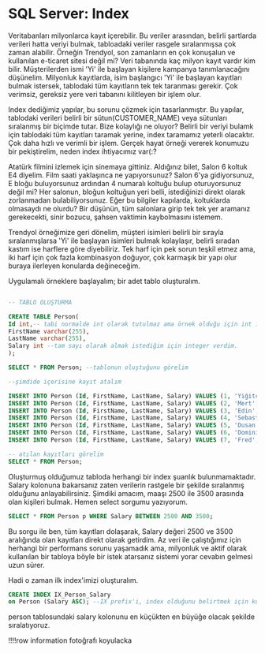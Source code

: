 # SQL Server: Index 
Veritabanları milyonlarca kayıt içerebilir. Bu veriler arasından, belirli şartlarda verileri hatta veriyi bulmak, tabloadaki veriler rasgele sıralanmışsa çok zaman alabilir. Örneğin Trendyol, son zamanların en çok konuşalun ve kullanılan e-ticaret sitesi değil mi? Veri tabanında kaç milyon kayıt vardır kim bilir. Müşterilerden ismi 'Yi' ile başlayan kişilere kampanya tanımlanacağını düşünelim. Milyonluk kayıtlarda, isim başlangıcı 'Yi' ile başlayan kayıtları bulmak istersek, tablodaki tüm kayıtların tek tek taranması gerekir. Çok verimsiz, gereksiz yere veri tabanını kilitleyen bir işlem olur. 

Index dediğimiz yapılar, bu sorunu çözmek için tasarlanmıştır. Bu yapılar, tablodaki verileri belirli bir sütun(CUSTOMER_NAME) veya sütunları sıralanmış bir biçimde tutar. Bize kolaylığı ne oluyor? Belirli bir veriyi bulamk için tablodaki tüm kayıtları taramak yerine, index taramamız yeterli olacaktır. Çok daha hızlı ve verimli bir işlem. Gerçek hayat örneği vererek konumuzu bir pekiştirelim, neden index ihtiyacımız var(:?

Atatürk filmini izlemek için sinemaya gittiniz. Aldığınız bilet, Salon 6 koltuk E4 diyelim. Film saati yaklaşınca ne yapıyorsunuz? Salon 6'ya gidiyorsunuz, E bloğu buluyorsunuz ardından 4 numaralı koltuğu bulup oturuyorsunuz değil mi? Her salonun, bloğun koltuğun yeri belli, istediğinizi direkt olarak zorlanmadan bulabiliyorsunuz. Eğer bu bilgiler kapılarda, koltuklarda olmasaydı ne olurdu? Bir düşünün, tüm salonlara girip tek tek yer aramanız gerekecekti, sinir bozucu, şahsen vaktimin kaybolmasını istemem.

Trendyol örneğimize geri dönelim, müşteri isimleri belirli bir sırayla sıralanmışlarsa 'Yi' ile başlayan isimleri bulmak kolaylaşır, belirli sıradan kastım ise harflere göre diyebiliriz. Tek harf için pek sorun teşkil etmez ama, iki harf için çok fazla kombinasyon doğuyor, çok karmaşık bir yapı olur buraya ilerleyen konularda değineceğim.

Uygulamalı örneklere başlayalım; bir adet tablo oluşturalım.

```sql

-- TABLO OLUŞTURMA

CREATE TABLE Person(
Id int,-- tabi normalde int olarak tutulmaz ama örnek olduğu için int ile ilerliyorum
FirstName varchar(255),
LastName varchar(255),
Salary int --tam sayı olarak almak istediğim için integer verdim.
);

SELECT * FROM Person; --tablonun oluştuğunu görelim

--şimdide içerisine kayıt atalım

INSERT INTO Person (Id, FirstName, LastName, Salary) VALUES (1, 'Yiğitcan', 'Ölmez', '1907');
INSERT INTO Person (Id, FirstName, LastName, Salary) VALUES (2, 'Mert', 'Ölmez', '2800');
INSERT INTO Person (Id, FirstName, LastName, Salary) VALUES (3, 'Edin','Dzeko', '3200');
INSERT INTO Person (Id, FirstName, LastName, Salary) VALUES (4, 'Sebastian', 'Szymanski', '2700');
INSERT INTO Person (Id, FirstName, LastName, Salary) VALUES (5, 'Dusan', 'Tadic', '5500');
INSERT INTO Person (Id, FirstName, LastName, Salary) VALUES (6, 'Dominik', 'Livakovic', '4000');
INSERT INTO Person (Id, FirstName, LastName, Salary) VALUES (7, 'Fred', 'Rodrigues', '3870');

-- atılan kayıtları görelim
SELECT * FROM Person;
```
Oluşturmuş olduğumuz tabloda herhangi bir index şuanlık bulunmamaktadır. Salary kolonuna bakarsanız zaten verilerin rastgele bir şekilde sıralanmış olduğunu anlayabilirsiniz. 
Şimdiki amacım, maaşı 2500 ile 3500 arasında olan kişileri bulmak. Hemen select sorgumu yazıyorum.

```sql
SELECT * FROM Person p WHERE Salary BETWEEN 2500 AND 3500;
```
Bu sorgu ile ben, tüm kayıtları dolaşarak, Salary değeri 2500 ve 3500 aralığında olan kayıtları direkt olarak getirdim. Az veri ile çalıştığımız için herhangi bir performans sorunu yaşamadık ama, milyonluk ve aktif olarak kullanılan bir tabloya böyle bir istek atarsanız sistemi yorar cevabın gelmesi uzun sürer.

Hadi o zaman ilk index'imizi oluşturalım.

```sql
CREATE INDEX IX_Person_Salary
on Person (Salary ASC); --IX prefix'i, index olduğunu belirtmek için kullanılmıştır.
```
person tablosundaki salary kolonunu en küçükten en büyüğe olacak şekilde sıralatıyoruz.

!!!!row information fotoğrafı koyulacka
